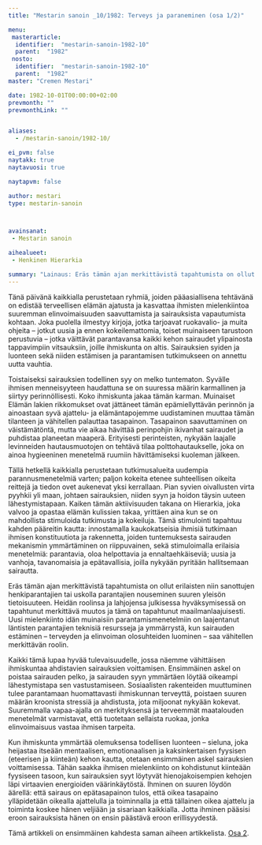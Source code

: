 ```yaml
---
title: "Mestarin sanoin _10/1982: Terveys ja paraneminen (osa 1/2)"

menu:
 masterarticle:
  identifier:  "mestarin-sanoin-1982-10"
  parent:  "1982"
 nosto:
  identifier:  "mestarin-sanoin-1982-10"
  parent:  "1982"
master: "Cremen Mestari"

date: 1982-10-01T00:00:00+02:00
prevmonth: ""
prevmonthLink: ""


aliases:
  - /mestarin-sanoin/1982-10/

ei_pvm: false
naytakk: true
naytavuosi: true

naytapvm: false

author: mestari
type: mestarin-sanoin



avainsanat:
 - Mestarin sanoin

aihealueet:
 - Henkinen Hierarkia

summary: "Lainaus: Eräs tämän ajan merkittävistä tapahtumista on ollut erilaisten niin sanottujen henkiparantajien tai uskolla parantajien nouseminen suuren yleisön tietoisuuteen. Heidän roolinsa ja lahjojensa julkisessa hyväksymisessä on tapahtunut merkittävä muutos ja tämä on tapahtunut maailmanlaajuisesti. Uusi mielenkiinto idän muinaisiin parantamismenetelmiin on laajentanut läntisten parantajien teknisiä resursseja ja ymmärrystä, kun sairauden estäminen &#8211; terveyden ja elinvoiman olosuhteiden luominen &#8211; saa vähitellen merkittävän roolin."
---
```

<p>Tänä päivänä kaikkialla perustetaan ryhmiä, joiden pääasiallisena tehtävänä on edistää terveellisen elämän ajatusta ja kasvattaa ihmisten mielenkiintoa suuremman elinvoimaisuuden saavuttamista ja sairauksista vapautumista kohtaan. Joka puolella ilmestyy kirjoja, jotka tarjoavat ruokavalio- ja muita ohjeita &#8211; jotkut uusia ja ennen kokeilemattomia, toiset muinaiseen tarustoon perustuvia &#8211; jotka väittävät parantavansa kaikki kehon sairaudet ylipainosta tappavimpiin vitsauksiin, joille ihmiskunta on altis. Sairauksien syiden ja luonteen sekä niiden estämisen ja parantamisen tutkimukseen on annettu uutta vauhtia.</p>
<p>Toistaiseksi sairauksien todellinen syy on melko tuntematon. Syvälle ihmisen menneisyyteen haudattuna se on suuressa määrin karmallinen ja siirtyy perinnöllisesti. Koko ihmiskunta jakaa tämän karman. Muinaiset Elämän lakien rikkomukset ovat jättäneet tämän epämiellyttävän perinnön ja ainoastaan syvä ajattelu- ja elämäntapojemme uudistaminen muuttaa tämän tilanteen ja vähitellen palauttaa tasapainon. Tasapainon saavuttaminen on väistämätöntä, mutta vie aikaa hävittää perinpohjin ikivanhat sairaudet ja puhdistaa planeetan maaperä. Erityisesti perinteisten, nykyään laajalle levinneiden hautausmuotojen on tehtävä tilaa polttohautaukselle, joka on ainoa hygieeninen menetelmä ruumiin hävittämiseksi kuoleman jälkeen.</p>
<p>Tällä hetkellä kaikkialla perustetaan tutkimusalueita uudempia parannusmenetelmiä varten; paljon kokeita etenee suhteellisen oikeita reittejä ja tiedon ovet aukenevat yksi kerrallaan. Pian syvien oivallusten virta pyyhkii yli maan, johtaen sairauksien, niiden syyn ja hoidon täysin uuteen lähestymistapaan. Kaiken tämän aktiivisuuden takana on Hierarkia, joka valvoo ja opastaa elämän kulissien takaa, yrittäen aina kun se on mahdollista stimuloida tutkimusta ja kokeiluja. Tämä stimulointi tapahtuu kahden pääreitin kautta: innostamalla kaukokatseisia ihmisiä tutkimaan ihmisen konstituutiota ja rakennetta, joiden tuntemuksesta sairauden mekanismin ymmärtäminen on riippuvainen, sekä stimuloimalla erilaisia menetelmiä: parantavia, oloa helpottavia ja ennaltaehkäiseviä; uusia ja vanhoja, tavanomaisia ja epätavallisia, joilla nykyään pyritään hallitsemaan sairautta.</p>
<p>Eräs tämän ajan merkittävistä tapahtumista on ollut erilaisten niin sanottujen henkiparantajien tai uskolla parantajien nouseminen suuren yleisön tietoisuuteen. Heidän roolinsa ja lahjojensa julkisessa hyväksymisessä on tapahtunut merkittävä muutos ja tämä on tapahtunut maailmanlaajuisesti. Uusi mielenkiinto idän muinaisiin parantamismenetelmiin on laajentanut läntisten parantajien teknisiä resursseja ja ymmärrystä, kun sairauden estäminen &#8211; terveyden ja elinvoiman olosuhteiden luominen &#8211; saa vähitellen merkittävän roolin.</p>
<p>Kaikki tämä lupaa hyvää tulevaisuudelle, jossa näemme vähittäisen ihmiskuntaa ahdistavien sairauksien voittamisen. Ensimmäinen askel on poistaa sairauden pelko, ja sairauden syyn ymmärtäen löytää oikeampi lähestymistapa sen vastustamiseen. Sosiaalisten rakenteiden muuttuminen tulee parantamaan huomattavasti ihmiskunnan terveyttä, poistaen suuren määrän kroonista stressiä ja ahdistusta, jota miljoonat nykyään kokevat. Suuremmalla vapaa-ajalla on merkityksensä ja terveemmät maatalouden menetelmät varmistavat, että tuotetaan sellaista ruokaa, jonka elinvoimaisuus vastaa ihmisen tarpeita.</p>
<p>Kun ihmiskunta ymmärtää olemuksensa todellisen luonteen &#8211; sieluna, joka heijastaa itseään mentaalisen, emotionaalisen ja kaksinkertaisen fyysisen (eteerisen ja kiinteän) kehon kautta, otetaan ensimmäinen askel sairauksien voittamisessa. Tähän saakka ihmisen mielenkiinto on kohdistunut kiinteään fyysiseen tasoon, kun sairauksien syyt löytyvät hienojakoisempien kehojen läpi virtaavien energioiden väärinkäytöstä. Ihminen on suuren löydön äärellä: että sairaus on epätasapainon tulos, että oikea tasapaino ylläpidetään oikealla ajattelulla ja toiminnalla ja että tällainen oikea ajattelu ja toiminta koskee hänen veljiään ja sisariaan kaikkialla. Jotta ihminen pääsisi eroon sairauksista hänen on ensin päästävä eroon erillisyydestä.</p>
<p class="nosto">Tämä artikkeli on ensimmäinen kahdesta saman aiheen artikkelista. <a href="/mestarin-sanoin/1982-11-terveys-ja-paraneminen_osa2/">Osa 2</a>.